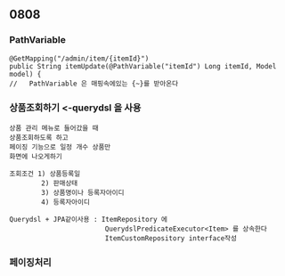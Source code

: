 ## 0808
### PathVariable
	@GetMapping("/admin/item/{itemId}")
	public String itemUpdate(@PathVariable("itemId") Long itemId, Model model) {
	//	 PathVariable 은 매핑속에있는 {~}를 받아온다
	
### 상품조회하기 <-querydsl 을 사용

	상품 관리 메뉴로 들어갔을 때
	상품조회하도록 하고
	페이징 기능으로 일정 개수 상품만
	화면에 나오게하기
	
	조회조건 1) 상품등록일
			2) 판매상태
			3) 상품명이나 등록자아이디
			4) 등록자아이디
			
	Querydsl + JPA같이사용 : ItemRepository 에
							QuerydslPredicateExecutor<Item> 를 상속한다
							ItemCustomRepository interface작성
							
### 페이징처리